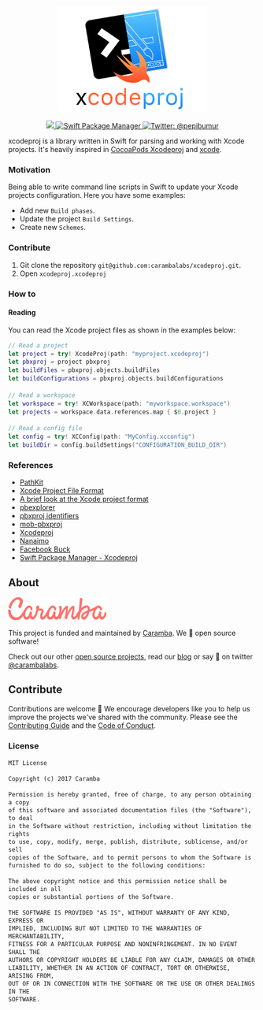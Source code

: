 <p align="center">
    <img src="Assets/logo.png" width="300" max-width="50%" alt=Startup />
</p>

<p align="center">
    <a href="https://travis-ci.org/carambalabs/xcodeproj">
        <img src="https://travis-ci.org/carambalabs/xcodeproj.svg?branch=master">
    </a>
    <a href="https://swift.org/package-manager">
        <img src="https://img.shields.io/badge/spm-compatible-brightgreen.svg?style=flat" alt="Swift Package Manager" />
    </a>
    <a href="https://twitter.com/pepibumur">
        <img src="https://img.shields.io/badge/contact-@pepibumur-blue.svg?style=flat" alt="Twitter: @pepibumur" />
    </a>
</p>


xcodeproj is a library written in Swift for parsing and working with Xcode projects. It's heavily inspired in [CocoaPods Xcodeproj](https://github.com/CocoaPods/Xcodeproj) and [xcode](https://www.npmjs.com/package/xcode).

### Motivation
Being able to write command line scripts in Swift to update your Xcode projects configuration. Here you have some examples:

- Add new `Build phases`.
- Update the project `Build Settings`.
- Create new `Schemes`.

### Contribute

1. Git clone the repository `git@github.com:carambalabs/xcodeproj.git`.
2. Open `xcodeproj.xcodeproj`

### How to

#### Reading

You can read the Xcode project files as shown in the examples below:

```swift
// Read a project
let project = try! XcodeProj(path: "myproject.xcodeproj")
let pbxproj = project pbxproj
let buildFiles = pbxproj.objects.buildFiles
let buildConfigurations = pbxproj.objects.buildConfigurations

// Read a workspace
let workspace = try! XCWorkspace(path: "myworkspace.workspace")
let projects = workspace.data.references.map { $0.project }

// Read a config file
let config = try! XCConfig(path: "MyConfig.xcconfig")
let buildDir = config.buildSettings("CONFIGURATION_BUILD_DIR")
```

### References

- [PathKit](https://github.com/kylef/PathKit)
- [Xcode Project File Format](http://www.monobjc.net/xcode-project-file-format.html)
- [A brief look at the Xcode project format](http://danwright.info/blog/2010/10/xcode-pbxproject-files/)
- [pbexplorer](https://github.com/mjmsmith/pbxplorer)
- [pbxproj identifiers](https://pewpewthespells.com/blog/pbxproj_identifiers.html)
- [mob-pbxproj](https://github.com/kronenthaler/mod-pbxproj)
- [Xcodeproj](https://github.com/CocoaPods/Xcodeproj)
- [Nanaimo](https://github.com/CocoaPods/Nanaimo)
- [Facebook Buck](https://buckbuild.com/javadoc/com/facebook/buck/apple/xcode/xcodeproj/package-summary.html)
- [Swift Package Manager - Xcodeproj](https://github.com/apple/swift-package-manager/tree/master/Sources/Xcodeproj)

## About

<img src="https://github.com/carambalabs/Foundation/blob/master/ASSETS/logo-salmon.png?raw=true" width="200" />

This project is funded and maintained by [Caramba](http://caramba.io). We 💛 open source software!

Check out our other [open source projects](https://github.com/carambalabs/), read our [blog](http://blog.caramba.io) or say :wave: on twitter [@carambalabs](http://twitter.com/carambalabs).

## Contribute

Contributions are welcome :metal: We encourage developers like you to help us improve the projects we've shared with the community. Please see the [Contributing Guide](https://github.com/carambalabs/Foundation/blob/master/CONTRIBUTING.md) and the [Code of Conduct](https://github.com/carambalabs/Foundation/blob/master/CONDUCT.md).

### License

```
MIT License

Copyright (c) 2017 Caramba

Permission is hereby granted, free of charge, to any person obtaining a copy
of this software and associated documentation files (the "Software"), to deal
in the Software without restriction, including without limitation the rights
to use, copy, modify, merge, publish, distribute, sublicense, and/or sell
copies of the Software, and to permit persons to whom the Software is
furnished to do so, subject to the following conditions:

The above copyright notice and this permission notice shall be included in all
copies or substantial portions of the Software.

THE SOFTWARE IS PROVIDED "AS IS", WITHOUT WARRANTY OF ANY KIND, EXPRESS OR
IMPLIED, INCLUDING BUT NOT LIMITED TO THE WARRANTIES OF MERCHANTABILITY,
FITNESS FOR A PARTICULAR PURPOSE AND NONINFRINGEMENT. IN NO EVENT SHALL THE
AUTHORS OR COPYRIGHT HOLDERS BE LIABLE FOR ANY CLAIM, DAMAGES OR OTHER
LIABILITY, WHETHER IN AN ACTION OF CONTRACT, TORT OR OTHERWISE, ARISING FROM,
OUT OF OR IN CONNECTION WITH THE SOFTWARE OR THE USE OR OTHER DEALINGS IN THE
SOFTWARE.
```
